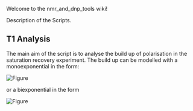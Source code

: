 Welcome to the nmr_and_dnp_tools wiki!

Description of the Scripts.

## T1 Analysis

The main aim of the script is to analyse the build up of polarisation in the saturation recovery experiment.
The build up can be modelled with a monoexponential in the form:

![Figure](https://latex.codecogs.com/svg.image?I(t)&space;=&space;I_0&space;(1-\exp(-t/T_1))&space;)

or a biexponential in the form

![Figure](https://latex.codecogs.com/svg.image?I(t)&space;=&space;I_{0,a}&space;(1-\exp(-t/T_{1,a}))&space;&plus;&space;I_{0,b}&space;(1-\exp(-t/T_{1,b}))&space;&space;)